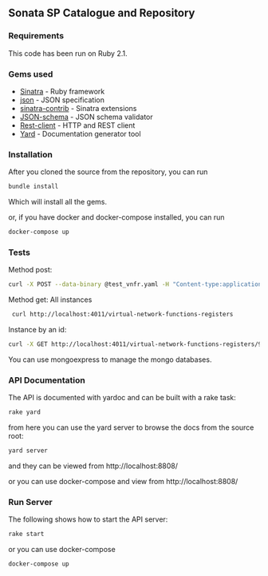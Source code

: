 ## Sonata SP Catalogue and Repository

### Requirements

This code has been run on Ruby 2.1.

### Gems used

* [Sinatra](http://www.sinatrarb.com/) - Ruby framework
* [json](https://github.com/flori/json) - JSON specification
* [sinatra-contrib](https://github.com/sinatra/sinatra-contrib) - Sinatra extensions
* [JSON-schema](https://github.com/ruby-json-schema/json-schema) - JSON schema validator
* [Rest-client](https://github.com/rest-client/rest-client) - HTTP and REST client
* [Yard](https://github.com/lsegal/yard) - Documentation generator tool

### Installation

After you cloned the source from the repository, you can run

```sh
bundle install

```

Which will install all the gems.


or, if you have docker and docker-compose installed, you can run

```sh
docker-compose up

```

### Tests

Method post:

```sh
curl -X POST --data-binary @test_vnfr.yaml -H "Content-type:application/x-yaml" http://localhost:4011/virtual-network-functions-records

```

Method get:
All instances

```sh
 curl http://localhost:4011/virtual-network-functions-registers
```

Instance by an id:

```sh
curl -X GET http://localhost:4011/virtual-network-functions-registers/9f18bc1b-b18d-483b-88da-a600e9255868
```

You can use mongoexpress to manage the mongo databases.


### API Documentation

The API is documented with yardoc and can be built with a rake task:

```sh
rake yard
```
from here you can use the yard server to browse the docs from the source root:

```sh
yard server
```

and they can be viewed from http://localhost:8808/


or you can use docker-compose and view from http://localhost:8808/

### Run Server

The following shows how to start the API server:

```sh
rake start
```

or you can use docker-compose

```sh
docker-compose up
```

